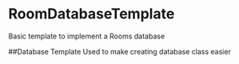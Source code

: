 # RoomDatabaseTemplate
Basic template to implement a Rooms database

##Database Template
Used to make creating database class easier

